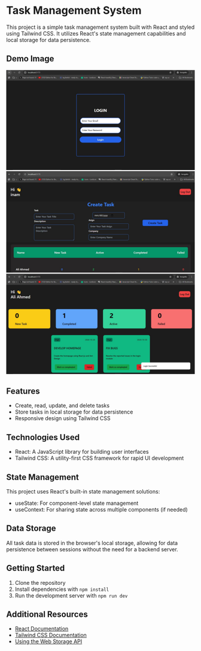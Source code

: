 # Task Management System

This project is a simple task management system built with React and styled using Tailwind CSS. It utilizes React's state management capabilities and local storage for data persistence.
 ## Demo Image
 
![Demo Image](./public/demo1.jpg)
![Demo Image](./public/demo2.jpg)
![Demo Image](./public/demo3.jpg)
 ## Features

- Create, read, update, and delete tasks
- Store tasks in local storage for data persistence
- Responsive design using Tailwind CSS

## Technologies Used

- React: A JavaScript library for building user interfaces
- Tailwind CSS: A utility-first CSS framework for rapid UI development

## State Management

This project uses React's built-in state management solutions:

- useState: For component-level state management
- useContext: For sharing state across multiple components (if needed)

## Data Storage

All task data is stored in the browser's local storage, allowing for data persistence between sessions without the need for a backend server.

## Getting Started

1. Clone the repository
2. Install dependencies with `npm install`
3. Run the development server with `npm run dev`

## Additional Resources

- [React Documentation](https://reactjs.org/docs/getting-started.html)
- [Tailwind CSS Documentation](https://tailwindcss.com/docs)
- [Using the Web Storage API](https://developer.mozilla.org/en-US/docs/Web/API/Web_Storage_API/Using_the_Web_Storage_API)
